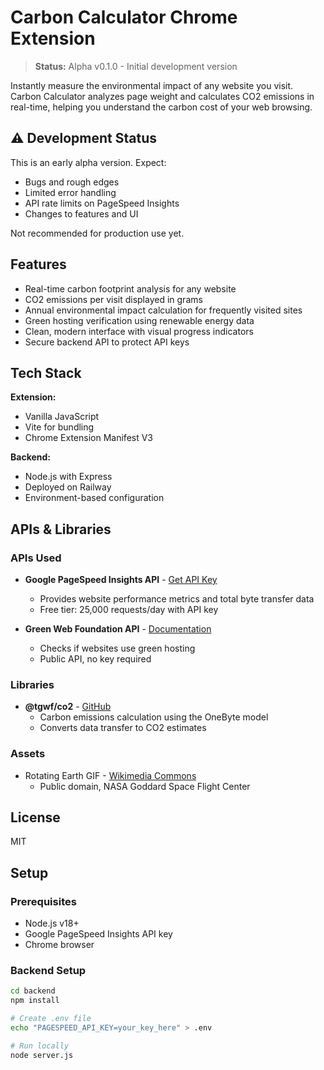 # Carbon Calculator Chrome Extension

> **Status:** Alpha v0.1.0 - Initial development version

Instantly measure the environmental impact of any website you visit. Carbon Calculator analyzes page weight and calculates CO2 emissions in real-time, helping you understand the carbon cost of your web browsing.

## ⚠️ Development Status

This is an early alpha version. Expect:
- Bugs and rough edges
- Limited error handling
- API rate limits on PageSpeed Insights
- Changes to features and UI

Not recommended for production use yet.

## Features

- Real-time carbon footprint analysis for any website
- CO2 emissions per visit displayed in grams
- Annual environmental impact calculation for frequently visited sites
- Green hosting verification using renewable energy data
- Clean, modern interface with visual progress indicators
- Secure backend API to protect API keys

## Tech Stack

**Extension:**
- Vanilla JavaScript
- Vite for bundling
- Chrome Extension Manifest V3

**Backend:**
- Node.js with Express
- Deployed on Railway
- Environment-based configuration


## APIs & Libraries

### APIs Used
- **Google PageSpeed Insights API** - [Get API Key](https://developers.google.com/speed/docs/insights/v5/get-started)
  - Provides website performance metrics and total byte transfer data
  - Free tier: 25,000 requests/day with API key
  
- **Green Web Foundation API** - [Documentation](https://developers.thegreenwebfoundation.org/api/greencheck/v3/)
  - Checks if websites use green hosting
  - Public API, no key required

### Libraries
- **@tgwf/co2** - [GitHub](https://github.com/thegreenwebfoundation/co2.js)
  - Carbon emissions calculation using the OneByte model
  - Converts data transfer to CO2 estimates

### Assets
- Rotating Earth GIF - [Wikimedia Commons](https://commons.wikimedia.org/wiki/File:Rotating_earth_animated_transparent.gif)
  - Public domain, NASA Goddard Space Flight Center

## License
MIT

## Setup

### Prerequisites
- Node.js v18+
- Google PageSpeed Insights API key
- Chrome browser

### Backend Setup
```bash
cd backend
npm install

# Create .env file
echo "PAGESPEED_API_KEY=your_key_here" > .env

# Run locally
node server.js